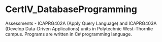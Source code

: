 CertIV_DatabaseProgramming
=========================

Assessments - ICAPRG402A (Apply Query Language) and ICAPRG403A (Develop Data-Driven Applications) units in Polytechnic West–Thornlie campus. Programs are written in C# programming language.
